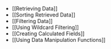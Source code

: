 - [[Retrieving Data]]
- [[Sorting Retrieved Data]]
- [[Filtering Data]]
- [[Using Wildcard Filtering]]
- [[Creating Calculated Fields]]
- [[Using Data Manipulation Functions]]